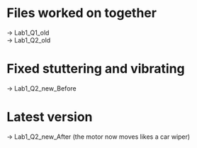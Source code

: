 # Files worked on together
-> Lab1_Q1_old  
-> Lab1_Q2_old

# Fixed stuttering and vibrating
-> Lab1_Q2_new_Before

# Latest version
-> Lab1_Q2_new_After (the motor now moves likes a car wiper)

